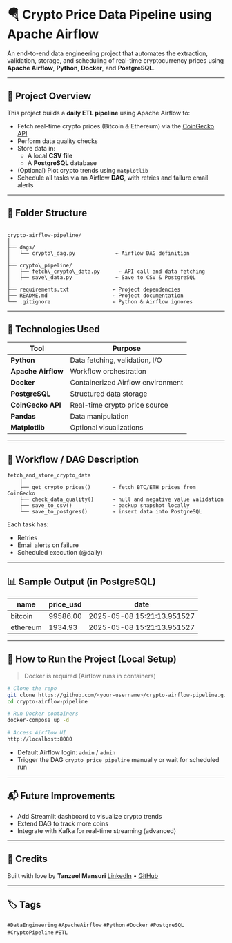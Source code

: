 # 🪂 Crypto Price Data Pipeline using Apache Airflow

An end-to-end data engineering project that automates the extraction, validation, storage, and scheduling of real-time cryptocurrency prices using **Apache Airflow**, **Python**, **Docker**, and **PostgreSQL**.

---

## 🚀 Project Overview

This project builds a **daily ETL pipeline** using Apache Airflow to:

- Fetch real-time crypto prices (Bitcoin & Ethereum) via the [CoinGecko API](https://www.coingecko.com/en/api)
- Perform data quality checks
- Store data in:
  - A local **CSV file**
  - A **PostgreSQL** database
- (Optional) Plot crypto trends using `matplotlib`
- Schedule all tasks via an Airflow **DAG**, with retries and failure email alerts

---

## 📂 Folder Structure

```

crypto-airflow-pipeline/
│
├── dags/
│   └── crypto\_dag.py             ← Airflow DAG definition
│
├── crypto\_pipeline/
│   ├── fetch\_crypto\_data.py      ← API call and data fetching
│   ├── save\_data.py              ← Save to CSV & PostgreSQL
│
├── requirements.txt              ← Project dependencies
├── README.md                     ← Project documentation
└── .gitignore                    ← Python & Airflow ignores

````

---

## 🔧 Technologies Used

| Tool             | Purpose                          |
|------------------|----------------------------------|
| **Python**       | Data fetching, validation, I/O   |
| **Apache Airflow** | Workflow orchestration         |
| **Docker**       | Containerized Airflow environment |
| **PostgreSQL**   | Structured data storage          |
| **CoinGecko API**| Real-time crypto price source    |
| **Pandas**       | Data manipulation                |
| **Matplotlib**   | Optional visualizations          |

---

## 🔁 Workflow / DAG Description

```text
fetch_and_store_crypto_data
    |
    ├── get_crypto_prices()       → fetch BTC/ETH prices from CoinGecko
    ├── check_data_quality()      → null and negative value validation
    ├── save_to_csv()             → backup snapshot locally
    └── save_to_postgres()        → insert data into PostgreSQL
````

Each task has:

* Retries
* Email alerts on failure
* Scheduled execution (@daily)

---

## 📊 Sample Output (in PostgreSQL)

| name     | price\_usd | date                       |
| -------- | ---------- | -------------------------- |
| bitcoin  | 99586.00   | 2025-05-08 15:21:13.951527 |
| ethereum | 1934.93    | 2025-05-08 15:21:13.951527 |

---

## 🧪 How to Run the Project (Local Setup)

> Docker is required (Airflow runs in containers)

```bash
# Clone the repo
git clone https://github.com/<your-username>/crypto-airflow-pipeline.git
cd crypto-airflow-pipeline

# Run Docker containers
docker-compose up -d

# Access Airflow UI
http://localhost:8080
```

* Default Airflow login: `admin` / `admin`
* Trigger the DAG `crypto_price_pipeline` manually or wait for scheduled run

---

## 📬 Future Improvements

* Add Streamlit dashboard to visualize crypto trends
* Extend DAG to track more coins
* Integrate with Kafka for real-time streaming (advanced)

---

## 🙌 Credits

Built with love by **Tanzeel Mansuri**
[LinkedIn](https://linkedin.com/in/tanzeel-mansuri) • [GitHub](https://github.com/B1-80435/data_engineering_projects)

---

## 🏷️ Tags

`#DataEngineering` `#ApacheAirflow` `#Python` `#Docker` `#PostgreSQL` `#CryptoPipeline` `#ETL`

```

